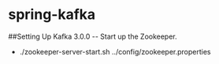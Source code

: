 # spring-kafka

##Setting Up Kafka 3.0.0
-- Start up the Zookeeper.
- ./zookeeper-server-start.sh ../config/zookeeper.properties
  
  
